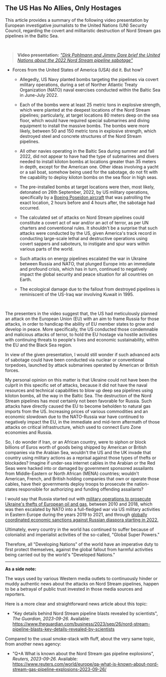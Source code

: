 ## The US Has No Allies, Only Hostages

This article provides a summary of the following video presentation by European investigative journalists to the United Nations (UN) Security Council, regarding the covert and militaristic destruction of Nord Stream gas pipelines in the Baltic Sea. 

<br>

>**Video presentation:** *["Dirk Pohlmann and Jimmy Dore brief the United Nations about the 2022 Nord Stream pipeline sabotage"](https://www.youtube.com/embed/LQVEXMyxUGQ)*

- Forces from the United States of America (USA) did it. But how? 

    - Allegedly, US Navy planted bombs targeting the pipelines via covert military operations, during a set of Norther Atlantic Treaty Organization (NATO) naval exercises conducted within the Baltic Sea in June-July 2022. 

    - Each of the bombs were at least 25 metric tons in explosive strength, which were planted at the deepest locations of the Nord Stream pipelines; particularly, at target locations 80 meters deep on the sea floor, which would have required special submarines and diving equipment to install the massive bombs. The bombs were more likely, between 50 and 150 metric tons in explosive strength, which destroyed steel and concrete structures of the Nord Stream pipelines. 

    - All other navies operating in the Baltic Sea during summer and fall 2022, did not appear to have had the type of submarines and divers needed to install kiloton bombs at locations greater than 35 meters in depth, except for the American one. Other ideas involving a yacht or a sail boat, somehow being used for the sabotage, do not fit with the capability to deploy kiloton bombs on the sea floor in high seas. 

    - The pre-installed bombs at target locations were then, most likely, detonated on 26th September, 2022, by US military operations, specifically by a [Boeing Poseidon aircraft](https://en.wikipedia.org/wiki/Boeing_P-8_Poseidon) that was patrolling the exact location, 2 hours before and 4 hours after, the sabotage had occurred. 

    - The calculated set of attacks on Nord Stream pipelines could constitute a covert act of war and/or an act of terror, as per UN charters and conventional rules. It shouldn't be a surprise that such attacks were conducted by the US, given America's track record in conducting large-scale lethal and destructive operations using covert sappers and saboteurs, to instigate and spur wars within various parts of the world.  

    - Such attacks on energy pipelines escalated the war in Ukraine between Russia and NATO, that plunged Europe into an immediate and profound crisis, which has in turn, continued to negatively impact the global security and peace situation for all countries on Earth. 

    - The ecological damage due to the fallout from destroyed pipelines is reminiscent of the US-Iraq war involving Kuwait in 1995.  

<br>

The presenters in the video suggest that, the US had meticulously planned an attack on the European Union (EU) with an aim to frame Russia for those attacks, in order to handicap the ability of EU member states to grow and develop in peace. More specifically, the US conducted those condemnable and malicious attacks of terror, to hold the EU hostage via hostile activities with continuing threats to people's lives and economic sustainability, within the EU and the Black Sea region. 

In view of the given presentation, I would still wonder if such advanced acts of sabotage could have been conducted via nuclear or conventional torpedoes, launched by attack submarines operated by American or British forces. 

My personal opinion on this matter is that Ukraine could not have been the culprit in this specific set of attacks, because it did not have the naval resources and technical capabilities to blow up deep sea pipelines using kiloton bombs, all the way in the Baltic Sea. The destruction of the Nord Stream pipelines has most certainly not been favorable for Russia. Such attacks have directly caused the EU to become beholden to natural gas imports from the US. Increasing prices of various commodities and an economic slowdown due to the NATO-Russia war have continued to negatively impact the EU, in the immediate and mid-term aftermath of those attacks on critical infrastructure, which used to connect Euro Zone economies and Russia.  

So, I do wonder if Iran, or an African country, were to siphon or block billions of Euros worth of goods being shipped by American or British companies via the Arabian Sea, wouldn't the US and the UK invade that country using military actions as a reprisal against those types of thefts or blockades? Imagine if under-sea internet cables in the Arabian or the Red Seas were hacked into or damaged by government sponsored assailants from Middle-Eastern or North African (MENA) countries; wouldn't American, French, and British holding companies that own or operate those cables, have their governments deploy troops to prosecute the nation-states responsible for authorizing and funding offending assailants?

I would say that Russia started out with [military operations to prosecute Ukraine's thefts of European oil and gas,](https://github.com/true-hindsight/2023-09/blob/main/17.md) between 2010 and 2018, which was then escalated by NATO into a full-fledged war via US military activities in Eastern Europe during the years 2019 to 2021, and through [globally coordinated economic sanctions against Russian diaspora starting in 2022.](https://en.wikipedia.org/wiki/International_sanctions_during_the_Russian_invasion_of_Ukraine) 

Ultimately, every country in the world has continued to suffer because of colonialist and imperialist activities of the so-called, "Global Super Powers." 

Therefore, all "Developing Nations" of the world have an imperative duty to first protect themselves, against the global fallout from harmful activities being carried out by the world's "Developed Nations." 

---

**As a side note:** 

The ways used by various Western media outlets to continuously hinder or muddy authentic news about the attacks on Nord Stream pipelines, happen to be a betrayal of public trust invested in those media sources and reporters. 

Here is a more clear and straightforward news article about this topic:

- "Key details behind Nord Stream pipeline blasts revealed by scientists", *The Guardian, 2023-09-26.* Available: https://www.theguardian.com/business/2023/sep/26/nord-stream-pipeline-blasts-key-details-revealed-by-scientists 


Compared to the usual smoke-stack with fluff, about the very same topic, from another news agency:

- "Q+A What is known about the Nord Stream gas pipeline explosions", *Reuters, 2023-09-26.* Available: https://www.reuters.com/world/europe/qa-what-is-known-about-nord-stream-gas-pipeline-explosions-2023-09-26/